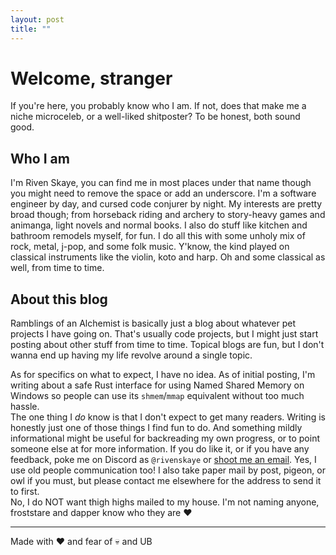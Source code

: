 ```yaml
---
layout: post
title: ""
---
```


# Welcome, stranger

If you're here, you probably know who I am. If not, does that make me a niche microceleb, or a well-liked shitposter? To be honest, both sound good.

## Who I am

I'm Riven Skaye, you can find me in most places under that name though you might need to remove the space or add an underscore. I'm a software engineer by day, and cursed code conjurer by night. My interests are pretty broad though; from horseback riding and archery to story-heavy games and animanga, light novels and normal books. I also do stuff like kitchen and bathroom remodels myself, for fun. I do all this with some unholy mix of rock, metal, j-pop, and some folk music. Y'know, the kind played on classical instruments like the violin, koto and harp. Oh and some classical as well, from time to time.

## About this blog

Ramblings of an Alchemist is basically just a blog about whatever pet projects I have going on. That's usually code projects, but I might just start posting about other stuff from time to time. Topical blogs are fun, but I don't wanna end up having my life revolve around a single topic.

As for specifics on what to expect, I have no idea. As of initial posting, I'm writing about a safe Rust interface for using Named Shared Memory on Windows so people can use its `shmem`/`mmap` equivalent without too much hassle.  
The one thing I _do_ know is that I don't expect to get many readers. Writing is honestly just one of those things I find fun to do. And something mildly informational might be useful for backreading my own progress, or to point someone else at for more information. If you do like it, or if you have any feedback, poke me on Discord as `@rivenskaye` or [shoot me an email](mailto:riven@tae.moe). Yes, I use old people communication too! I also take paper mail by post, pigeon, or owl if you must, but please contact me elsewhere for the address to send it to first.  
No, I do NOT want thigh highs mailed to my house. I'm not naming anyone, froststare and dapper know who they are ❤️

------
Made with ❤️ and fear of 💀 and UB
